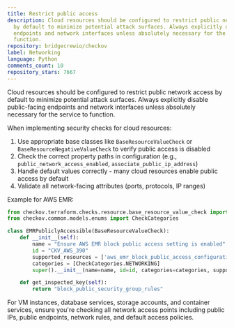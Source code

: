 ```yaml
---
title: Restrict public access
description: Cloud resources should be configured to restrict public network access
  by default to minimize potential attack surfaces. Always explicitly disable public-facing
  endpoints and network interfaces unless absolutely necessary for the service to
  function.
repository: bridgecrewio/checkov
label: Networking
language: Python
comments_count: 10
repository_stars: 7667
---
```


Cloud resources should be configured to restrict public network access by default to minimize potential attack surfaces. Always explicitly disable public-facing endpoints and network interfaces unless absolutely necessary for the service to function.

When implementing security checks for cloud resources:

1. Use appropriate base classes like `BaseResourceValueCheck` or `BaseResourceNegativeValueCheck` to verify public access is disabled
2. Check the correct property paths in configuration (e.g., `public_network_access_enabled`, `associate_public_ip_address`)
3. Handle default values correctly - many cloud resources enable public access by default
4. Validate all network-facing attributes (ports, protocols, IP ranges)

Example for AWS EMR:
```python
from checkov.terraform.checks.resource.base_resource_value_check import BaseResourceValueCheck
from checkov.common.models.enums import CheckCategories

class EMRPubliclyAccessible(BaseResourceValueCheck):
    def __init__(self):
        name = "Ensure AWS EMR block public access setting is enabled"
        id = "CKV_AWS_390"
        supported_resources = ['aws_emr_block_public_access_configuration']
        categories = [CheckCategories.NETWORKING]
        super().__init__(name=name, id=id, categories=categories, supported_resources=supported_resources)

    def get_inspected_key(self):
        return "block_public_security_group_rules"
```

For VM instances, database services, storage accounts, and container services, ensure you're checking all network access points including public IPs, public endpoints, network rules, and default access policies.